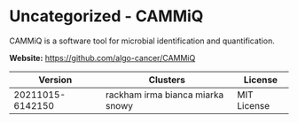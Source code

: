 # Uncategorized - CAMMiQ

CAMMiQ is a software tool for microbial identification and quantification.



**Website:** <https://github.com/algo-cancer/CAMMiQ>

| Version | Clusters | License |
| ------- | -------- | ------- |
| 20211015-6142150 | rackham irma bianca miarka snowy | MIT License |
